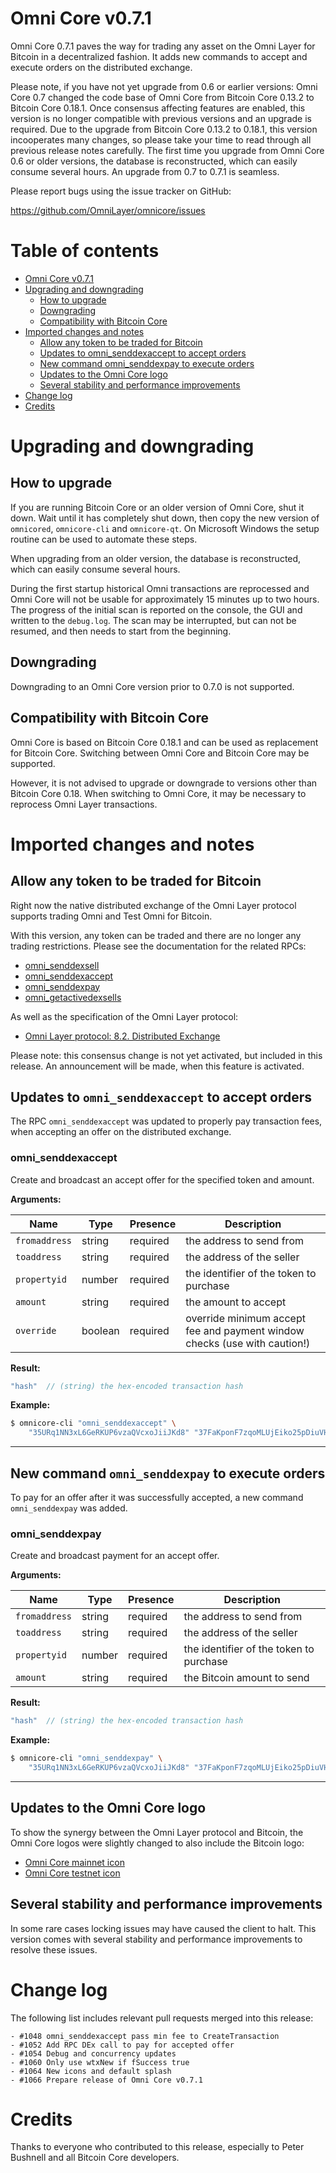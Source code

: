 Omni Core v0.7.1
================

Omni Core 0.7.1 paves the way for trading any asset on the Omni Layer for Bitcoin in a decentralized fashion. It adds new commands to accept and execute orders on the distributed exchange.

Please note, if you have not yet upgrade from 0.6 or earlier versions: Omni Core 0.7 changed the code base of Omni Core from Bitcoin Core 0.13.2 to Bitcoin Core 0.18.1. Once consensus affecting features are enabled, this version is no longer compatible with previous versions and an upgrade is required. Due to the upgrade from Bitcoin Core 0.13.2 to 0.18.1, this version incooperates many changes, so please take your time to read through all previous release notes carefully. The first time you upgrade from Omni Core 0.6 or older versions, the database is reconstructed, which can easily consume several hours. An upgrade from 0.7 to 0.7.1 is seamless.

Please report bugs using the issue tracker on GitHub:

  https://github.com/OmniLayer/omnicore/issues


Table of contents
=================

- [Omni Core v0.7.1](#omni-core-v071)
- [Upgrading and downgrading](#upgrading-and-downgrading)
  - [How to upgrade](#how-to-upgrade)
  - [Downgrading](#downgrading)
  - [Compatibility with Bitcoin Core](#compatibility-with-bitcoin-core)
- [Imported changes and notes](#imported-changes-and-notes)
  - [Allow any token to be traded for Bitcoin](#allow-any-token-to-be-traded-for-bitcoin)
  - [Updates to omni_senddexaccept to accept orders](#updates-to-omni_senddexaccept-to-accept-orders)
  - [New command omni_senddexpay to execute orders](#new-command-omni_senddexpay-to-execute-orders)
  - [Updates to the Omni Core logo](#updates-to-the-omni-core-logo)
  - [Several stability and performance improvements](#several-stability-and-performance-improvements)
- [Change log](#change-log)
- [Credits](#credits)


Upgrading and downgrading
=========================

How to upgrade
--------------

If you are running Bitcoin Core or an older version of Omni Core, shut it down. Wait until it has completely shut down, then copy the new version of `omnicored`, `omnicore-cli` and `omnicore-qt`. On Microsoft Windows the setup routine can be used to automate these steps.

When upgrading from an older version, the database is reconstructed, which can easily consume several hours.

During the first startup historical Omni transactions are reprocessed and Omni Core will not be usable for approximately 15 minutes up to two hours. The progress of the initial scan is reported on the console, the GUI and written to the `debug.log`. The scan may be interrupted, but can not be resumed, and then needs to start from the beginning.

Downgrading
-----------

Downgrading to an Omni Core version prior to 0.7.0 is not supported.

Compatibility with Bitcoin Core
-------------------------------

Omni Core is based on Bitcoin Core 0.18.1 and can be used as replacement for Bitcoin Core. Switching between Omni Core and Bitcoin Core may be supported.

However, it is not advised to upgrade or downgrade to versions other than Bitcoin Core 0.18. When switching to Omni Core, it may be necessary to reprocess Omni Layer transactions.


Imported changes and notes
==========================

Allow any token to be traded for Bitcoin
----------------------------------------

Right now the native distributed exchange of the Omni Layer protocol supports trading Omni and Test Omni for Bitcoin.

With this version, any token can be traded and there are no longer any trading restrictions. Please see the documentation for the related RPCs:

- [omni_senddexsell](https://github.com/OmniLayer/omnicore/blob/v0.7.1/src/omnicore/doc/rpc-api.md#omni_senddexsell)
- [omni_senddexaccept](https://github.com/OmniLayer/omnicore/blob/v0.7.1/src/omnicore/doc/rpc-api.md#omni_senddexaccept)
- [omni_senddexpay](https://github.com/OmniLayer/omnicore/blob/v0.7.1/src/omnicore/doc/rpc-api.md#omni_senddexpay)
- [omni_getactivedexsells](https://github.com/OmniLayer/omnicore/blob/v0.7.1/src/omnicore/doc/rpc-api.omni_getactivedexsells#omni_senddexsell)

As well as the specification of the Omni Layer protocol:

- [Omni Layer protocol: 8.2. Distributed Exchange](https://github.com/OmniLayer/spec/#82-distributed-exchange)

Please note: this consensus change is not yet activated, but included in this release. An announcement will be made, when this feature is activated.


Updates to `omni_senddexaccept` to accept orders
------------------------------------------------

The RPC `omni_senddexaccept` was updated to properly pay transaction fees, when accepting an offer on the distributed exchange.

### omni_senddexaccept

Create and broadcast an accept offer for the specified token and amount.

**Arguments:**

| Name                | Type    | Presence | Description                                                                                  |
|---------------------|---------|----------|----------------------------------------------------------------------------------------------|
| `fromaddress`       | string  | required | the address to send from                                                                     |
| `toaddress`         | string  | required | the address of the seller                                                                    |
| `propertyid`        | number  | required | the identifier of the token to purchase                                                      |
| `amount`            | string  | required | the amount to accept                                                                         |
| `override`          | boolean | required | override minimum accept fee and payment window checks (use with caution!)                    |

**Result:**
```js
"hash"  // (string) the hex-encoded transaction hash
```

**Example:**

```bash
$ omnicore-cli "omni_senddexaccept" \
    "35URq1NN3xL6GeRKUP6vzaQVcxoJiiJKd8" "37FaKponF7zqoMLUjEiko25pDiuVH5YLEa" 1 "15.0"
```

---

New command `omni_senddexpay` to execute orders
-----------------------------------------------

To pay for an offer after it was successfully accepted, a new command `omni_senddexpay` was added.

### omni_senddexpay

Create and broadcast payment for an accept offer.

**Arguments:**

| Name                | Type    | Presence | Description                                                                                  |
|---------------------|---------|----------|----------------------------------------------------------------------------------------------|
| `fromaddress`       | string  | required | the address to send from                                                                     |
| `toaddress`         | string  | required | the address of the seller                                                                    |
| `propertyid`        | number  | required | the identifier of the token to purchase                                                      |
| `amount`            | string  | required | the Bitcoin amount to send                                                                   |

**Result:**
```js
"hash"  // (string) the hex-encoded transaction hash
```

**Example:**

```bash
$ omnicore-cli "omni_senddexpay" \
    "35URq1NN3xL6GeRKUP6vzaQVcxoJiiJKd8" "37FaKponF7zqoMLUjEiko25pDiuVH5YLEa" 1 "15.0"
```

---


Updates to the Omni Core logo
-----------------------------

To show the synergy between the Omni Layer protocol and Bitcoin, the Omni Core logos were slightly changed to also include the Bitcoin logo:

- [Omni Core mainnet icon](https://github.com/OmniLayer/omnicore/blob/v0.7.1/src/qt/res/icons/bitcoin.png)
- [Omni Core testnet icon](https://github.com/OmniLayer/omnicore/blob/v0.7.1/src/qt/res/icons/bitcoin_testnet.png)


Several stability and performance improvements
----------------------------------------------

In some rare cases locking issues may have caused the client to halt. This version comes with several stability and performance improvements to resolve these issues.


Change log
==========

The following list includes relevant pull requests merged into this release:

```
- #1048 omni_senddexaccept pass min fee to CreateTransaction
- #1052 Add RPC DEx call to pay for accepted offer
- #1054 Debug and concurrency updates
- #1060 Only use wtxNew if fSuccess true
- #1064 New icons and default splash
- #1066 Prepare release of Omni Core v0.7.1
```


Credits
=======

Thanks to everyone who contributed to this release, especially to Peter Bushnell and all Bitcoin Core developers.

